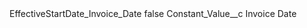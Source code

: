 <?xml version="1.0" encoding="UTF-8"?>
<CustomMetadata xmlns="http://soap.sforce.com/2006/04/metadata" xmlns:xsi="http://www.w3.org/2001/XMLSchema-instance" xmlns:xsd="http://www.w3.org/2001/XMLSchema">
    <label>EffectiveStartDate_Invoice_Date</label>
    <protected>false</protected>
    <values>
        <field>Constant_Value__c</field>
        <value xsi:type="xsd:string">Invoice Date</value>
    </values>
</CustomMetadata>

